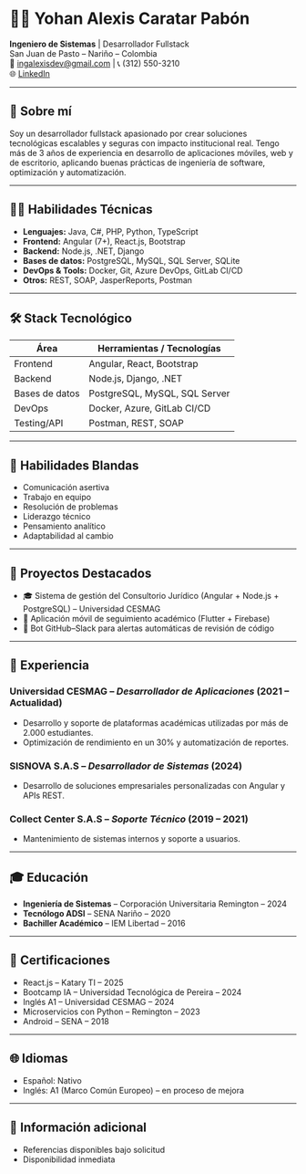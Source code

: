 # 👨‍💻 Yohan Alexis Caratar Pabón

**Ingeniero de Sistemas** | Desarrollador Fullstack  
San Juan de Pasto – Nariño – Colombia  
📧 ingalexisdev@gmail.com | 📞 (312) 550-3210  
🌐 [LinkedIn](https://www.linkedin.com/in/alexis-caratar-21a80224b)

---

## 🚀 Sobre mí

Soy un desarrollador fullstack apasionado por crear soluciones tecnológicas escalables y seguras con impacto institucional real. Tengo más de 3 años de experiencia en desarrollo de aplicaciones móviles, web y de escritorio, aplicando buenas prácticas de ingeniería de software, optimización y automatización.

---

## 🧑‍💻 Habilidades Técnicas

- **Lenguajes:** Java, C#, PHP, Python, TypeScript  
- **Frontend:** Angular (7+), React.js, Bootstrap  
- **Backend:** Node.js, .NET, Django  
- **Bases de datos:** PostgreSQL, MySQL, SQL Server, SQLite  
- **DevOps & Tools:** Docker, Git, Azure DevOps, GitLab CI/CD  
- **Otros:** REST, SOAP, JasperReports, Postman  

---

## 🛠 Stack Tecnológico

| Área         | Herramientas / Tecnologías                   |
|--------------|----------------------------------------------|
| Frontend     | Angular, React, Bootstrap                    |
| Backend      | Node.js, Django, .NET                        |
| Bases de datos | PostgreSQL, MySQL, SQL Server             |
| DevOps       | Docker, Azure, GitLab CI/CD                 |
| Testing/API  | Postman, REST, SOAP                         |

---

## 🧠 Habilidades Blandas

- Comunicación asertiva  
- Trabajo en equipo  
- Resolución de problemas  
- Liderazgo técnico  
- Pensamiento analítico  
- Adaptabilidad al cambio  

---

## 📁 Proyectos Destacados

- 🎓 Sistema de gestión del Consultorio Jurídico (Angular + Node.js + PostgreSQL) – Universidad CESMAG  
- 📱 Aplicación móvil de seguimiento académico (Flutter + Firebase)  
- 🤖 Bot GitHub–Slack para alertas automáticas de revisión de código  

---

## 💼 Experiencia

### Universidad CESMAG – *Desarrollador de Aplicaciones* (2021 – Actualidad)
- Desarrollo y soporte de plataformas académicas utilizadas por más de 2.000 estudiantes.  
- Optimización de rendimiento en un 30% y automatización de reportes.  

### SISNOVA S.A.S – *Desarrollador de Sistemas* (2024)
- Desarrollo de soluciones empresariales personalizadas con Angular y APIs REST.  

### Collect Center S.A.S – *Soporte Técnico* (2019 – 2021)
- Mantenimiento de sistemas internos y soporte a usuarios.

---

## 🎓 Educación

- **Ingeniería de Sistemas** – Corporación Universitaria Remington – 2024  
- **Tecnólogo ADSI** – SENA Nariño – 2020  
- **Bachiller Académico** – IEM Libertad – 2016

---

## 📜 Certificaciones

- React.js – Katary TI – 2025  
- Bootcamp IA – Universidad Tecnológica de Pereira – 2024  
- Inglés A1 – Universidad CESMAG – 2024  
- Microservicios con Python – Remington – 2023  
- Android – SENA – 2018

---

## 🌐 Idiomas

- Español: Nativo  
- Inglés: A1 (Marco Común Europeo) – en proceso de mejora

---

## 📌 Información adicional

- Referencias disponibles bajo solicitud  
- Disponibilidad inmediata
